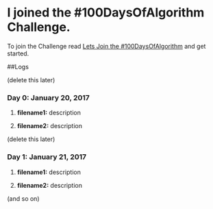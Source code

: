 # I joined the #100DaysOfAlgorithm Challenge.

To join the Challenge read [Lets Join the #100DaysOfAlgorithm](https://ishansubedi.herokuapp.com/blog/7) and get started.

##Logs

(delete this later)
### Day 0: January 20, 2017
1) **filename1:** description

2) **filename2:** description

(delete this later)
### Day 1: January 21, 2017
1) **filename1:** description

2) **filename2:** description 

(and so on)
